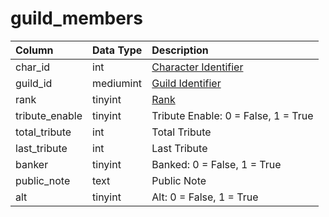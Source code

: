 # guild\_members

| Column | Data Type | Description |
| :--- | :--- | :--- |
| char\_id | int | [Character Identifier](../characters/character_data.md) |
| guild\_id | mediumint | [Guild Identifier](guilds.md) |
| rank | tinyint | [Rank](https://eqemu.gitbook.io/server/categories/reference-lists/guild-ranks) |
| tribute\_enable | tinyint | Tribute Enable: 0 = False, 1 = True |
| total\_tribute | int | Total Tribute |
| last\_tribute | int | Last Tribute |
| banker | tinyint | Banked: 0 = False, 1 = True |
| public\_note | text | Public Note |
| alt | tinyint | Alt: 0 = False, 1 = True |

